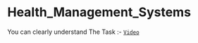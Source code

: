 # Health_Management_Systems
You can clearly understand The Task :-  [`Video`](https://youtu.be/OM5hCIwSv1g) 
